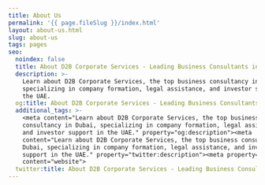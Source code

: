 ```yaml
---
title: About Us
permalink: '{{ page.fileSlug }}/index.html'
layout: about-us.html
slug: about-us
tags: pages
seo:
  noindex: false
  title: About D2B Corporate Services - Leading Business Consultants in Dubai
  description: >-
    Learn about D2B Corporate Services, the top business consultancy in Dubai,
    specializing in company formation, legal assistance, and investor support in
    the UAE.
  og:title: About D2B Corporate Services - Leading Business Consultants in Dubai
  additional_tags: >-
    <meta content="Learn about D2B Corporate Services, the top business
    consultancy in Dubai, specializing in company formation, legal assistance,
    and investor support in the UAE." property="og:description"><meta
    content="Learn about D2B Corporate Services, the top business consultancy in
    Dubai, specializing in company formation, legal assistance, and investor
    support in the UAE." property="twitter:description"><meta property="og:type"
    content="website">
  twitter:title: About D2B Corporate Services - Leading Business Consultants in Dubai
---
```



